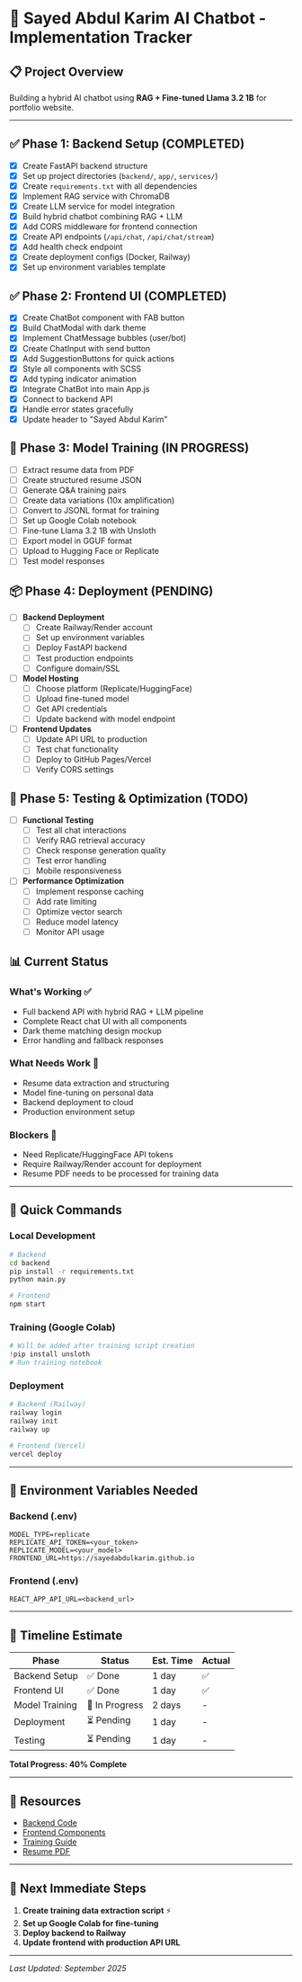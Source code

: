 # 🤖 Sayed Abdul Karim AI Chatbot - Implementation Tracker

## 📋 Project Overview
Building a hybrid AI chatbot using **RAG + Fine-tuned Llama 3.2 1B** for portfolio website.

---

## ✅ Phase 1: Backend Setup (COMPLETED)
- [x] Create FastAPI backend structure
- [x] Set up project directories (`backend/`, `app/`, `services/`)
- [x] Create `requirements.txt` with all dependencies
- [x] Implement RAG service with ChromaDB
- [x] Create LLM service for model integration
- [x] Build hybrid chatbot combining RAG + LLM
- [x] Add CORS middleware for frontend connection
- [x] Create API endpoints (`/api/chat`, `/api/chat/stream`)
- [x] Add health check endpoint
- [x] Create deployment configs (Docker, Railway)
- [x] Set up environment variables template

## ✅ Phase 2: Frontend UI (COMPLETED)
- [x] Create ChatBot component with FAB button
- [x] Build ChatModal with dark theme
- [x] Implement ChatMessage bubbles (user/bot)
- [x] Create ChatInput with send button
- [x] Add SuggestionButtons for quick actions
- [x] Style all components with SCSS
- [x] Add typing indicator animation
- [x] Integrate ChatBot into main App.js
- [x] Connect to backend API
- [x] Handle error states gracefully
- [x] Update header to "Sayed Abdul Karim"

## 🔄 Phase 3: Model Training (IN PROGRESS)
- [ ] Extract resume data from PDF
- [ ] Create structured resume JSON
- [ ] Generate Q&A training pairs
- [ ] Create data variations (10x amplification)
- [ ] Convert to JSONL format for training
- [ ] Set up Google Colab notebook
- [ ] Fine-tune Llama 3.2 1B with Unsloth
- [ ] Export model in GGUF format
- [ ] Upload to Hugging Face or Replicate
- [ ] Test model responses

## 📦 Phase 4: Deployment (PENDING)
- [ ] **Backend Deployment**
  - [ ] Create Railway/Render account
  - [ ] Set up environment variables
  - [ ] Deploy FastAPI backend
  - [ ] Test production endpoints
  - [ ] Configure domain/SSL

- [ ] **Model Hosting**
  - [ ] Choose platform (Replicate/HuggingFace)
  - [ ] Upload fine-tuned model
  - [ ] Get API credentials
  - [ ] Update backend with model endpoint

- [ ] **Frontend Updates**
  - [ ] Update API URL to production
  - [ ] Test chat functionality
  - [ ] Deploy to GitHub Pages/Vercel
  - [ ] Verify CORS settings

## 🧪 Phase 5: Testing & Optimization (TODO)
- [ ] **Functional Testing**
  - [ ] Test all chat interactions
  - [ ] Verify RAG retrieval accuracy
  - [ ] Check response generation quality
  - [ ] Test error handling
  - [ ] Mobile responsiveness

- [ ] **Performance Optimization**
  - [ ] Implement response caching
  - [ ] Add rate limiting
  - [ ] Optimize vector search
  - [ ] Reduce model latency
  - [ ] Monitor API usage

## 📊 Current Status

### What's Working ✅
- Full backend API with hybrid RAG + LLM pipeline
- Complete React chat UI with all components
- Dark theme matching design mockup
- Error handling and fallback responses

### What Needs Work 🚧
- Resume data extraction and structuring
- Model fine-tuning on personal data
- Backend deployment to cloud
- Production environment setup

### Blockers 🔴
- Need Replicate/HuggingFace API tokens
- Require Railway/Render account for deployment
- Resume PDF needs to be processed for training data

---

## 🚀 Quick Commands

### Local Development
```bash
# Backend
cd backend
pip install -r requirements.txt
python main.py

# Frontend
npm start
```

### Training (Google Colab)
```python
# Will be added after training script creation
!pip install unsloth
# Run training notebook
```

### Deployment
```bash
# Backend (Railway)
railway login
railway init
railway up

# Frontend (Vercel)
vercel deploy
```

---

## 📝 Environment Variables Needed

### Backend (.env)
```env
MODEL_TYPE=replicate
REPLICATE_API_TOKEN=<your_token>
REPLICATE_MODEL=<your_model>
FRONTEND_URL=https://sayedabdulkarim.github.io
```

### Frontend (.env)
```env
REACT_APP_API_URL=<backend_url>
```

---

## 📅 Timeline Estimate

| Phase | Status | Est. Time | Actual |
|-------|--------|-----------|--------|
| Backend Setup | ✅ Done | 1 day | ✅ |
| Frontend UI | ✅ Done | 1 day | ✅ |
| Model Training | 🚧 In Progress | 2 days | - |
| Deployment | ⏳ Pending | 1 day | - |
| Testing | ⏳ Pending | 1 day | - |

**Total Progress: 40% Complete**

---

## 🔗 Resources

- [Backend Code](./backend/)
- [Frontend Components](./src/components/Chat/)
- [Training Guide](./chatbot-build-steps.md)
- [Resume PDF](./public/assets/abdul@resume.pdf)

---

## 📌 Next Immediate Steps

1. **Create training data extraction script** ⚡
2. **Set up Google Colab for fine-tuning**
3. **Deploy backend to Railway**
4. **Update frontend with production API URL**

---

*Last Updated: September 2025*